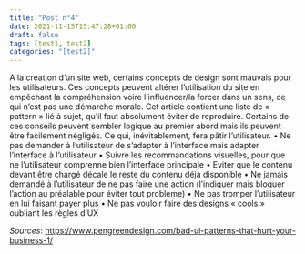 ```yaml
---
title: "Post n°4"
date: 2021-11-15T15:47:28+01:00
draft: false
tags: [test1, test2]
categories: "[test2]"
---
```


A la création d’un site web, certains concepts de design sont mauvais pour les utilisateurs. Ces concepts peuvent altérer l’utilisation du site en empêchant la compréhension voire l’influencer/la forcer dans un sens, ce qui n’est pas une démarche morale. Cet article contient une liste de « pattern » lié à sujet, qu’il faut absolument éviter de reproduire. Certains de ces conseils peuvent sembler logique au premier abord mais ils peuvent être facilement négligés. Ce qui, inévitablement, fera pâtir l’utilisateur.
    •	Ne pas demander à l’utilisateur de s’adapter à l’interface mais adapter l’interface à l’utilisateur
    •	Suivre les recommandations visuelles, pour que ne l’utilisateur comprenne bien l’interface principale
    •	Eviter que le contenu devant être chargé décale le reste du contenu déjà disponible
    •	Ne jamais demandé à l’utilisateur de ne pas faire une action (l’indiquer mais bloquer l’action au préalable pour éviter tout problème)
    •	Ne pas tromper l’utilisateur en lui faisant payer plus
    •	Ne pas vouloir faire des designs « cools » oubliant les règles d’UX 

*Sources*: https://www.pengreendesign.com/bad-ui-patterns-that-hurt-your-business-1/
